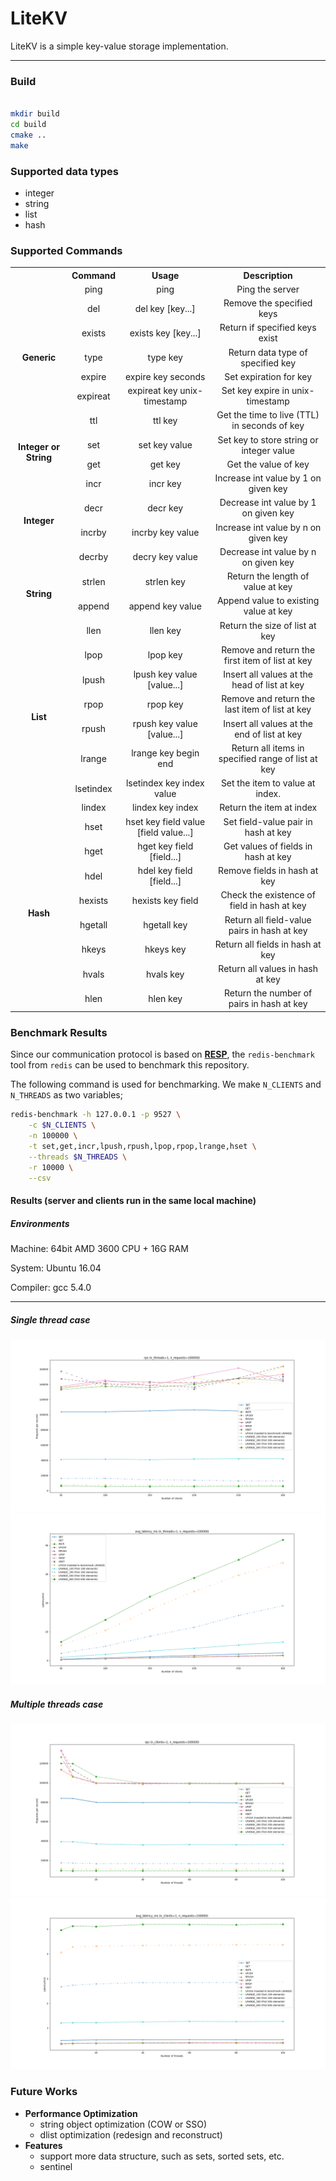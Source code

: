 # LiteKV

LiteKV is a simple key-value storage implementation. 

---

### Build

```bash

mkdir build
cd build
cmake ..
make
```

### Supported data types
* integer
* string
* list
* hash

### Supported Commands

<table>
  <tr>
  </tr>     
  <tr>         
    <th></th>
    <th align="center">Command</th>
    <th align="center">Usage</th>
    <th align="center">Description</th>     
  </tr>
  <tr>
    <td rowspan="8" align="center"> <b>Generic</b> </td>
  </tr>
  <tr>
    <td align="center"> ping </td>
    <td align="center"> ping </td>
    <td align="center"> Ping the server </td>
  </tr>
  <tr>
    <td align="center"> del </td>
    <td align="center"> del key [key...]</td>
    <td align="center"> Remove the specified keys </td>
  </tr>
  <tr>
    <td align="center"> exists </td>
    <td align="center"> exists key [key...]</td>
    <td align="center"> Return if specified keys exist </td>
  </tr>
  <tr>
    <td align="center"> type </td>
    <td align="center"> type key　</td>
    <td align="center"> Return data type of specified key </td>
  </tr>

  <tr>
    <td align="center"> expire </td>
    <td align="center"> expire key seconds </td>
    <td align="center"> Set expiration for key </td>
  </tr>

  <tr>
      <td align="center"> expireat </td>
      <td align="center"> expireat key unix-timestamp </td>
      <td align="center"> Set key expire in unix-timestamp </td>
    </tr>
    
  <tr>
    <td align="center"> ttl </td>
    <td align="center"> ttl key </td>
    <td align="center"> Get the time to live (TTL) in seconds of key </td>
  </tr>

  <tr>
    <td rowspan="3" align="center"> <b>Integer or String</b> </td>
  </tr>
  <tr>
    <td align="center"> set </td>
    <td align="center"> set key value </td>
    <td align="center"> Set key to store string or integer value </td>
  </tr>
  <tr>
    <td align="center"> get </td>
    <td align="center"> get key　</td>
    <td align="center"> Get the value of key </td>
  </tr>

  <tr>
    <td rowspan="5" align="center"> <b>Integer</b> </td>
  </tr>
  <tr>
    <td align="center"> incr </td>
    <td align="center"> incr key </td>
    <td align="center"> Increase int value by 1 on given key </td>
  </tr>
  <tr>
    <td align="center"> decr </td>
    <td align="center"> decr key </td>
    <td align="center"> Decrease int value by 1 on given key </td>
  </tr>
  <tr>
    <td align="center"> incrby </td>
    <td align="center"> incrby key value </td>
    <td align="center"> Increase int value by n on given key </td>
  </tr>
  <tr>
    <td align="center"> decrby </td>
    <td align="center"> decry key value </td>
    <td align="center"> Decrease int value by n on given key </td>
  </tr>

  <tr>
    <td rowspan="3" align="center"> <b>String</b> </td>
  </tr>
  <tr>
    <td align="center"> strlen </td>
    <td align="center"> strlen key </td>
    <td align="center"> Return the length of value at key </td>
  </tr>
  <tr>
    <td align="center"> append </td>
    <td align="center"> append key value　</td>
    <td align="center"> Append value to existing value at key </td>
  </tr>

  <tr>
    <td rowspan="9" align="center"> <b>List</b> </td>
  </tr>

  <tr>
    <td align="center"> llen </td>
    <td align="center"> llen key　</td>
    <td align="center"> Return the size of list at key </td>
  </tr>

  <tr>
    <td align="center"> lpop </td>
    <td align="center"> lpop key　</td>
    <td align="center"> Remove and return the first item of list at key </td>
  </tr>

  <tr>
    <td align="center"> lpush </td>
    <td align="center"> lpush key value [value...]　</td>
    <td align="center"> Insert all values at the head of list at key </td>
  </tr>

  <tr>
    <td align="center"> rpop </td>
    <td align="center"> rpop key </td>
    <td align="center"> Remove and return the last item of list at key </td>
  </tr>

  <tr>
    <td align="center"> rpush </td>
    <td align="center"> rpush key value [value...]　</td>
    <td align="center"> Insert all values at the end of list at key </td>
  </tr>

  <tr>
    <td align="center"> lrange </td>
    <td align="center"> lrange key begin end </td>
    <td align="center"> Return all items in specified range of list at key </td>
  </tr>

  <tr>
    <td align="center"> lsetindex </td>
    <td align="center"> lsetindex key index value　</td>
    <td align="center"> Set the item to value at index. </td>
  </tr>

  <tr>
    <td align="center"> lindex </td>
    <td align="center"> lindex key index　</td>
    <td align="center"> Return the item at index </td>
  </tr>  

  <tr>
    <td rowspan="9" align="center"> <b>Hash</b> </td>
  </tr>

  <tr>
    <td align="center"> hset </td>
    <td align="center"> hset key field value [field value...]</td>
    <td align="center"> Set field-value pair in hash at key </td>
  </tr>

  <tr>
    <td align="center"> hget </td>
    <td align="center"> hget key field [field...] </td>
    <td align="center"> Get values of fields in hash at key </td>
  </tr>  

  <tr>
    <td align="center"> hdel </td>
    <td align="center"> hdel key field [field...]　</td>
    <td align="center"> Remove fields in hash at key </td>
  </tr>  

  <tr>
    <td align="center"> hexists </td>
    <td align="center"> hexists key field　</td>
    <td align="center"> Check the existence of field in hash at key </td>
  </tr>  

  <tr>
    <td align="center"> hgetall </td>
    <td align="center"> hgetall key　</td>
    <td align="center"> Return all field-value pairs in hash at key </td>
  </tr>  

  <tr>
    <td align="center"> hkeys </td>
    <td align="center"> hkeys key　</td>
    <td align="center"> Return all fields in hash at key </td>
  </tr>  

  <tr>
    <td align="center"> hvals </td>
    <td align="center"> hvals key　</td>
    <td align="center"> Return all values in hash at key </td>
  </tr>  

  <tr>
    <td align="center"> hlen </td>
    <td align="center"> hlen key　</td>
    <td align="center"> Return the number of pairs in hash at key </td>
  </tr>  

</table>



### Benchmark Results

Since our communication protocol is based on **[RESP](https://redis.io/docs/reference/protocol-spec/)**, the `redis-benchmark` tool from `redis` can be used to benchmark this repository.

The following command is used for benchmarking. We make `N_CLIENTS` and `N_THREADS` as two variables;

```bash
redis-benchmark -h 127.0.0.1 -p 9527 \
	-c $N_CLIENTS \
	-n 100000 \
	-t set,get,incr,lpush,rpush,lpop,rpop,lrange,hset \
	--threads $N_THREADS \
	-r 10000 \
	--csv
```

#### Results (server and clients run in the same local machine)

##### Environments

Machine:   64bit AMD 3600 CPU + 16G RAM

System:     Ubuntu 16.04

Compiler:  gcc 5.4.0

---

##### Single thread case

<img src="benchmark/figures/st-rps.png" alt="response per second in single thread case" style="zoom:70%;" />



<img src="benchmark/figures/st-avg-latency-ms.png" alt="average latency in milliseconds in single-thread case" style="zoom:70%;" />

##### Multiple threads case

<img src="benchmark/figures/mt-rps.png" alt="requests per second in multiple threads case" style="zoom:70%;" />

<img src="benchmark/figures/mt-avg-latency-ms.png" alt="average latency in millisecond in multiple threads case" style="zoom:70%;" />

### Future Works

* **Performance Optimization**
  * string object optimization (COW or SSO)
  * dlist optimization (redesign and reconstruct)
* **Features**
  * support more data structure, such as sets, sorted sets, etc.
  * sentinel

